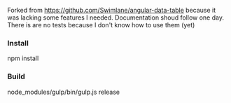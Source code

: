 Forked from https://github.com/Swimlane/angular-data-table because it was lacking some features I needed.
Documentation shoud follow one day.
There is are no tests because I don't know how to use them (yet)

### Install
npm install

### Build
node_modules/gulp/bin/gulp.js release
